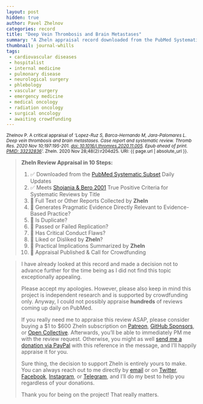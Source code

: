 ```yaml
---
layout: post
hidden: true
author: Pavel Zhelnov
categories: record
title: "Deep Vein Thrombosis and Brain Metastases"
summary: "A Zheln appraisal record downloaded from the PubMed Systematic Subset daily updates."
thumbnail: journal-whills
tags:
 - cardiovascular diseases
 - hospitalist
 - internal medicine
 - pulmonary disease
 - neurological surgery
 - phlebology
 - vascular surgery
 - emergency medicine
 - medical oncology
 - radiation oncology
 - surgical oncology
 - awaiting crowdfunding
---
```


<small id="citation">Zhelnov P. A critical appraisal of _‘Lopez-Ruz S, Barca-Hernando M, Jara-Palomares L. Deep vein thrombosis and brain metastases. Case report and systematic review. Thromb Res. 2020 Nov 10;197:195-201. [doi: 10.1016/j.thromres.2020.11.005](https://doi.org/10.1016/j.thromres.2020.11.005). Epub ahead of print. [PMID: 33232836](https://pubmed.gov/33232836)’._ Zheln. 2020 Nov 28;48(2):r204d25. URI: {{ page.url | absolute_url }}.</small>

> **Zheln Review Appraisal in 10 Steps:**
>
> 1. ✅ Downloaded from the [PubMed Systematic Subset](https://github.com/p1m-ortho/qs-global-ortho-search-queries/blob/global-sr-query/README.md) Daily Updates
> 2. ✅ Meets [Shojania & Bero 2001](https://www.researchgate.net/publication/11820967_Taking_Advantage_of_the_Explosion_of_Systematic_Reviews_An_Efficient_MEDLINE_Search_Strategy) True Positive Criteria for Systematic Reviews by Title
> 3. 🔄 Full Text or Other Reports Collected by **Zheln**
> 4. 🔄 Generates Pragmatic Evidence Directly Relevant to Evidence-Based Practice?
> 5. 🔄 Is Duplicate?
> 6. 🔄 Passed or Failed Replication?
> 7. 🔄 Has Critical Conduct Flaws?
> 8. 🔄 Liked or Disliked by **Zheln**?
> 9. 🔄 Practical Implications Summarized by **Zheln**
> 10. 🔄 Appraisal Published & Call for Crowdfunding

> I have already looked at this record and made a decision not to advance further for the time being as I did not find this topic exceptionally appealing.
>
> Please accept my apologies. However, please also keep in mind this project is independent research and is supported by crowdfunding only. Anyway, I could not possibly appraise **hundreds** of reviews coming up daily on PubMed.
> 
> If you really need me to appraise this review ASAP, please consider buying a $1 to $600 Zheln subscription on [Patreon](https://patreon.com/zheln), [GitHub Sponsors](https://github.com/sponsors/drzhelnov), or [Open Collective](https://opencollective.com/zheln). Afterwards, you’ll be able to immediately PM me with the review request. Otherwise, you might as well [send me a donation via PayPal](https://paypal.me/pjelnov) with this reference in the message, and I’ll happily appraise it for you.
> 
> Sure thing, the decision to support Zheln is entirely yours to make. You can always reach out to me directly by [email](mailto:pavel@zheln.com) or on [Twitter](https://twitter.com/drzhelnov), [Facebook](https://facebook.com/drzhelnov), [Instagram](https://instagram.com/igzheln), or [Telegram](https://t.me/drzhelnov), and I’ll do my best to help you regardless of your donations.
> 
> Thank you for being on the project! That really matters.
